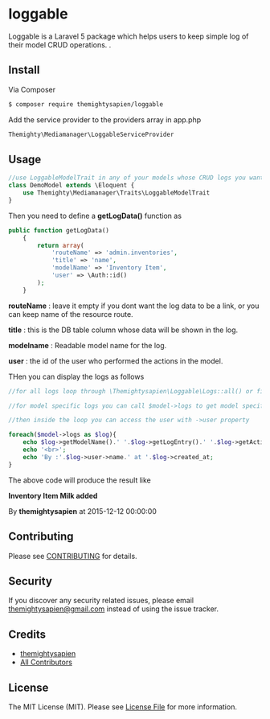 # loggable


Loggable is a Laravel 5 package which helps users to keep simple log of their model CRUD operations. .

## Install

Via Composer

``` bash
$ composer require themightysapien/loggable
```
Add the service provider to the providers array in app.php
``` bash
Themighty\Mediamanager\LoggableServiceProvider
```

## Usage

``` php
//use LoggableModelTrait in any of your models whose CRUD logs you want to keep
class DemoModel extends \Eloquent {
    use Themighty\Mediamanager\Traits\LoggableModelTrait
}
```
Then you need to define a **getLogData()** function as
``` php
public function getLogData()
    {
        return array(
            'routeName' => 'admin.inventories',
            'title' => 'name',
            'modelName' => 'Inventory Item',
            'user' => \Auth::id()
        );
    }
```
**routeName** : leave it empty if you dont want the log data to be a link, or you can keep name of the resource route.

**title** : this is the DB table column whose data will be shown in the log.

**modelname** : Readable model name for the log.

**user** : the id of the user who performed the actions in the model.

THen you can display the logs as follows

``` php
//for all logs loop through \Themightysapien\Loggable\Logs::all() or filter it however you like

//for model specific logs you can call $model->logs to get model specific logs

//then inside the loop you can access the user with ->user property

foreach($model->logs as $log){
    echo $log->getModelName().' '.$log->getLogEntry().' '.$log->getAction();
    echo '<br>';
    echo 'By :'.$log->user->name.' at '.$log->created_at;
}
```
The above code will produce the result like

**Inventory Item Milk added**

By **themightysapien** at 2015-12-12 00:00:00



## Contributing

Please see [CONTRIBUTING](CONTRIBUTING.md) for details.

## Security

If you discover any security related issues, please email themightysapien@gmail.com instead of using the issue tracker.

## Credits

- [themightysapien](https://github.com/themightysapien)
- [All Contributors](../../contributors)

## License

The MIT License (MIT). Please see [License File](LICENSE.md) for more information.
